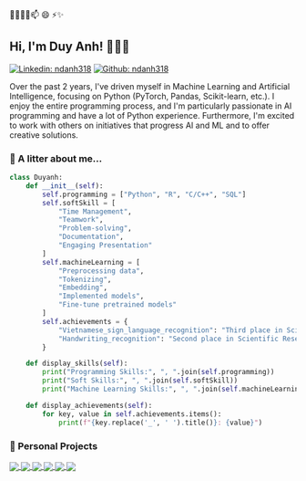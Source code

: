 👋👀🌱💞️📫 😄 ⚡✨

## Hi, I'm Duy Anh! 👋👋👋
[![Linkedin: ndanh318](https://img.shields.io/badge/-ndanh318-blue?style=flat-square&logo=Linkedin&logoColor=white&link=https://www.linkedin.com/in/ndanh318/)](https://www.linkedin.com/in/ndanh318/)
[![Github: ndanh318](https://img.shields.io/badge/-ndanh318-black?style=flat-square&logo=Github&logoColor=white&link=https://github.com/ndanh318/)](https://github.com/ndanh318/)

Over the past 2 years, I've driven myself in Machine Learning and Artificial Intelligence, focusing on Python (PyTorch, Pandas, Scikit-learn, etc.). I enjoy the entire programming process, and I'm particularly passionate in AI programming and have a lot of Python experience. Furthermore, I'm excited to work with others on initiatives that progress AI and ML and to offer creative solutions.<br>

### 👀 A litter about me...
```python
class Duyanh:
    def __init__(self):
        self.programming = ["Python", "R", "C/C++", "SQL"]
        self.softSkill = [
            "Time Management", 
            "Teamwork", 
            "Problem-solving", 
            "Documentation", 
            "Engaging Presentation"
        ]
        self.machineLearning = [
            "Preprocessing data", 
            "Tokenizing", 
            "Embedding", 
            "Implemented models", 
            "Fine-tune pretrained models"
        ]
        self.achievements = {
            "Vietnamese_sign_language_recognition": "Third place in Scientific Research",
            "Handwriting_recognition": "Second place in Scientific Research"
        }

    def display_skills(self):
        print("Programming Skills:", ", ".join(self.programming))
        print("Soft Skills:", ", ".join(self.softSkill))
        print("Machine Learning Skills:", ", ".join(self.machineLearning))

    def display_achievements(self):
        for key, value in self.achievements.items():
            print(f"{key.replace('_', ' ').title()}: {value}")
```

### 🌱 Personal Projects 
<a href="https://github.com/ndanh318/Vietnamese-Sign-Language-Recognition-PyTorch-/">
  <!-- Change the `github-readme-stats.anuraghazra1.vercel.app` to `github-readme-stats.vercel.app`  -->
  <img align="center" src="https://github-readme-stats.anuraghazra1.vercel.app/api/pin/?username=ndanh318&repo=Vietnamese-Sign-Language-Recognition-PyTorch-&theme=radical" />
</a>    

<a href="https://github.com/ndanh318/Human-Activity-Recognition-using-CNNs-and-LSTM/">
  <!-- Change the `github-readme-stats.anuraghazra1.vercel.app` to `github-readme-stats.vercel.app`  -->
  <img align="center" src="https://github-readme-stats.anuraghazra1.vercel.app/api/pin/?username=ndanh318&repo=Human-Activity-Recognition-using-CNNs-and-LSTM&theme=merko" />
</a>

<a href="https://github.com/ndanh318/Stroke-Classification/">
  <!-- Change the `github-readme-stats.anuraghazra1.vercel.app` to `github-readme-stats.vercel.app`  -->
  <img align="center" src="https://github-readme-stats.anuraghazra1.vercel.app/api/pin/?username=ndanh318&repo=Stroke-Classification&theme=gruvbox" />
</a>    

<a href="https://github.com/ndanh318/Life-Expectency/">
  <!-- Change the `github-readme-stats.anuraghazra1.vercel.app` to `github-readme-stats.vercel.app`  -->
  <img align="center" src="https://github-readme-stats.anuraghazra1.vercel.app/api/pin/?username=ndanh318&repo=Life-Expectency&theme=dark" />
</a>

<a href="https://github.com/ndanh318/Handwriting-Recognition/">
  <!-- Change the `github-readme-stats.anuraghazra1.vercel.app` to `github-readme-stats.vercel.app`  -->
  <img align="center" src="https://github-readme-stats.anuraghazra1.vercel.app/api/pin/?username=ndanh318&repo=Handwriting-Recognition&theme=onedark" />
</a>    

<a href="https://github.com/ndanh318/Virtual-Mouse/">
  <!-- Change the `github-readme-stats.anuraghazra1.vercel.app` to `github-readme-stats.vercel.app`  -->
  <img align="center" src="https://github-readme-stats.anuraghazra1.vercel.app/api/pin/?username=ndanh318&repo=Virtual-Mouse&theme=cobalt" />
</a>
